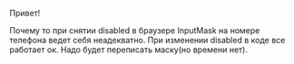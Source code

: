 Привет!

Почему то при снятии disabled в браузере InputMask на номере телефона ведет себя неадекватно.
При изменении disabled в коде все работает ок.
Надо будет переписать маску(но времени нет).
